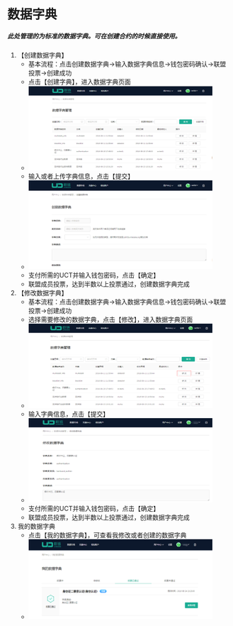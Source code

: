 # 数据字典
##### 此处管理的为标准的数据字典。可在创建合约的时候直接使用。

1. 【创建数据字典】
    * 基本流程：点击创建数据字典->输入数据字典信息->钱包密码确认->联盟投票->创建成功
    * 点击【创建字典】，进入数据字典页面
    * <img width=415 height=190 id="图片 38" src="images/image140.png">
    * 输入或者上传字典信息，点击【提交】
    * <img width=415 height=200 id="图片 39" src="images/image141.png">
    * 支付所需的UCT并输入钱包密码，点击【确定】
    * 联盟成员投票，达到半数以上投票通过，创建数据字典完成
2. 【修改数据字典】
    * 基本流程：点击创建数据字典->输入数据字典信息->钱包密码确认->联盟投票->创建成功
    * 选择需要修改的数据字典，点击【修改】，进入数据字典页面
    * <img width=415 height=190 id="图片 40" src="images/image042.png">
    * 输入字典信息，点击【提交】
    * <img width=415 height=190 id="图片 41" src="images/image043.png">
    * 支付所需的UCT并输入钱包密码，点击【确定】
    * 联盟成员投票，达到半数以上投票通过，创建数据字典完成
3.  我的数据字典
    * 点击【我的数据字典】，可查看我修改或者创建的数据字典
    * <img width=415 height=180 id="图片42" src="images/image044.png">